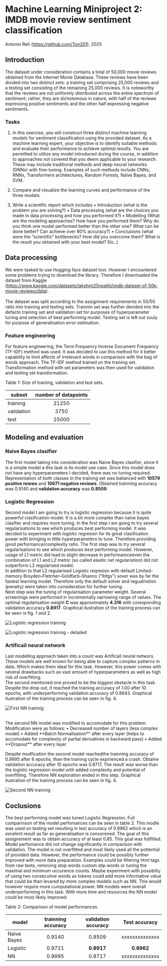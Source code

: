 # Machine Learning Miniproject 2: IMDB movie review sentiment classification
Antonin Reh (https://github.com/Ton201), 2025

## Introduction
The dataset under consideration contains a total of 50,000 movie reviews
obtained from the Internet Movie Database. These reviews have been divided into two
distinct sets: a training set comprising 25,000 reviews and a testing set consisting of the
remaining 25,000 reviews. It is noteworthy that the reviews are not uniformly distributed
across the entire spectrum of sentiment; rather, they are dichotomous in nature, with
half of the reviews expressing positive sentiments and the other half expressing
negative sentiments.

### Tasks
1) In this exercise, you will construct three distinct machine learning models
for sentiment classification using the provided dataset. As a machine learning expert,
your objective is to identify suitable methods and evaluate their performance to achieve
optimal results. You are permitted to utilize any model introduced during the course, in
addition to approaches not covered that you deem applicable to your research. These
may include traditional methods and deep neural networks (DNNs) with fine-tuning.
Examples of such methods include CNNs, RNNs, Transformers architectures, Random
Forests, Naïve Bayes, and SVM.

2) Compare and visualize the learning curves and performance of the three
models.

3) Write a scientific report which includes
• Introduction (what is the problem you are solving?)
• Data processing (what are the choices you made in data processing and how
you performed it?)
• Modelling (What are the modeling approaches? How have you performed
them? Why do you think one model performed better than the other one? What
can be done better? Can achieve over 80% accuracy?)
• Conclusions (what were the “scientific” bottlenecks? How did you overcome
them? What is the result you obtained with your best model? Etc..)

## Data processing

We were tasked to use Hugging face dataset tool. However I encountered some problems trying to download the library. Therefore I downloaded the dataset from Kaggle (https://www.kaggle.com/datasets/lakshmi25npathi/imdb-dataset-of-50k-movie-reviews/data).
<br/><br/> The dataset was split according to the assignment requirements in 50/50 ratio into training and testing sets. Trainnin set was further devided into the defacto training set and validation set for purposes of hyperparameter tuning and selection of best performing model. Testing set is left out souly for purpose of generalisation error estimation.

### Feature engineering

For feature engineering, the Term Frequency Inverse Document Frequency (TF-IDF) method was used. It was decided to use this method for it better capability to limit affects of irrelevant words in comparison with the bag of words approach. The TF-IDF method trained on the training set. Transformation method with set parameters was then used for validation and testing set transformation.



Table 1: Size of training, validation and test sets.

| subset     | number of datapoints |
|------------|:--------------------:|
| training   |         21250        |
| validation |         3750         |
| test       |         25000        |

## Modeling and evaluation

### Naive Bayes clasifier

The first model taking into consideration was Naive Bayes clasifier, since it is a simple model a this task is its model use case. Since this model does not have any hyperparameters I decided, there was no tuning required. Representation of both classes in the training set was ballanced with **10579 positive reiews** and **10671 negative reviews**. Obtained trainning accuracy was 0.9140 and **validation accuracy** was **0.8509**.

### Logistic Regression
Second model I am going to try is logistic regression because it is quite powerful clasification model. It is a bit more complex than naive bayes clasifier and requires more tuning. In the first step I am going to try several regularisations to see which produces best performing model.
It was decided to experiment with logistic regresion for its great clasification power with bringing in little hyperparameters to tune. Therefore providing good performance/complexity ratio. The first step was to try several regularisations to see which produces best performing model. However, usage of L1 metric did lead to slight decrease in performamceeven the combination of L1 and L2 metric (so called elastic net regularistion) did not outperform L2 regularised model.<br/>In addition to that L2 regularised Logistic reqresion with default Limited-memory Broyden–Fletcher–Goldfarb–Shanno ("lbfgs") sover was by far the fastest learning model. Therefore only the default solver and regualristion (penalty) were taken into consideration for further tuning.
<br/>
Next step was the tuning of regularisation parameter weight. Several screenings were performed in incrementally narrowing range of values. The optimal regularisation weight **C** was approximately **4.316** with coresponding validation accuracy **0.8917**. Graphical ilustration of the training process can be seen in fig. 1 and 2.

![Logistic regression trainnig](./images/lr_training.png)


![Logistic regression trainnig - detailed](./images/lr_training_detailed.png)


### Artificail neural network
Last modelling approach taken into a count was Artificail neural networs. These models are well known for being able to capture complex patterns in data. Which makes them ideal for this task. However, this power comes with several drawbacks such as vast amount of hyperparameters as well as high risk of overfitting.
<br/>
The second mentioned one proved to be the biggest obstacle in this task. Despite the drop out, it reached the training accuracy of 1.00 after 10 epochs, with underperforming validation accuracy of 0.8643. Graphical ilustration of the training process can be seen in fig. 4.

![First NN trainnig](./images/nn1_training.png)

<br/>
The second NN model was modified to accomodate for this problem. Modification were as follows:
• Decreased number of layers (less complex model)
• Added **Batch Normalisation** after every layer (helps to accomodate for complexity of partial derivatives in backward pass)
• Added **Dropout** after every layer

Despite modfication the second model reachedthe trainning accuracy of 0.9995 after 6 epochs, than the training cycle expirienced a crash. Obtaine validation accuracy after 10 epochs was 0.8717. The result was worse than the logistic regression model with added complexity and potential of overfitting. Therefore NN exploration ended in this step. Graphical ilustration of the training process can be seen in fig. 4.

![Second NN trainnig](./images/nn2_training.png)

## Coclusions
The best performing model was tuned Logistic Regression. Full comparinson of the model perfomances can be seen in table 2. This modle was used on testing set resulting in test accuracy of 0.8962 which is an excelent result as far as generalisation is concerened. The goal of this assignement was to obtain accuracy of at least 0.85. This goal was fullfilled. Model perfomance did not change significantly in comparison with validation. The model is not overfitted and most likely used all the pottential of provided data. However, the performance could be possibly further improved with more data preparation. Examples could be filtering html tags from raw texts, removing stop words custom stip words or tuning the maximal and minimum uccurence counts. Maybe experiment with possiblity of using two consecutive words as tokens could add more informative value that could be than levared by more complex models such as NN. This would however require  more cumputational power. NN models were overall underperforming in this task. With more time and resources the NN model could be most likely improved.



Table 2: Comparison of model performances.

| model       | trainning accuracy | validation accuracy | Test accuracy |
|-------------|:--------------------:|:--------------------:|:--------------:|
| Naive Bayes |         0.9140     |         0.8509     |xxxxxxxxxxxxxx|
| Logistic    |         0.9721     |         **0.8917**     |    **0.8962**    |
| NN          |         0.9995     |         0.8717     |xxxxxxxxxxxxxx|
